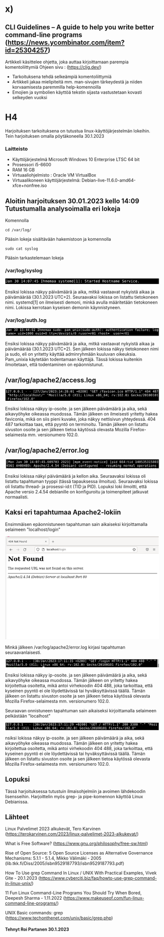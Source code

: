 # x)

 
 
 
 
## 	CLI Guidelines – A guide to help you write better command-line programs (https://news.ycombinator.com/item?id=25304257)

  Artikkeli käsittelee ohjetta, joka auttaa kirjoittamaan parempia komentoliittymiä Ohjeen sivu : (https://clig.dev/)
 
* Tarkoituksena tehdä selkeämpiä komentoliittymiä
* Artikkeli jakaa mielipiteitä mm. man-sivujen tärkeydestä ja niiden korvaamisesta paremmilla help-komennoilla
* Emojien ja symbolien käyttöä tekstin sijasta vastustetaan kovasti selkeyden vuoksi


 # H4
 Harjoituksen tarkoituksena on tutustua linux-käyttöjärjestelmän lokeihin. Tein harjoituksen omalla pöytäkoneella 30.1.2023
 

 
 
### Laitteisto
 
* Käyttöjärjestelmä	Microsoft Windows 10 Enterprise LTSC 64 bit
* Prosessori i5-6600
* RAM 16 GB
* Virtuaaliohjelmisto : Oracle VM VirtualBox
* Virtuaalikoneen käyttöjärjestelmä: Debian-live-11.6.0-amd64-xfce+nonfree.iso





## Aloitin harjoituksen 30.01.2023 kello 14:09 Tutustumalla analysoimalla eri lokeja

Komennolla

    cd /var/log/
    
 Pääsin lokeja sisältävään hakemistoon ja komennolla 
 
    sudo cat syslog
    
    
 Pääsin tarkastelemaan lokeja



### /var/log/syslog 

 ![Add file: Upload](/ss/syslog.PNG)
 
Ensiksi lokissa näkyy päivämäärä ja aika, mitkä vastaavat nykyistä aikaa ja päivämäärää (30.1.2023 UTC+2). Seuraavaksi lokissa on listattu tietokoneen nimi. systemd[1] on ilmeisesti demoni, minkä avulla määritetään tietokoneen nimi. Lokissa kerrotaan kyseisen demonin käynnistyneen.
 
  

### /var/log/auth.log
  
![Add file: Upload](/ss/authlog.PNG) 

Ensiksi lokissa näkyy päivämäärä ja aika, mitkä vastaavat nykyistä aikaa ja päivämäärää (30.1.2023 UTC+2). Sen jälkeen lokissa näkyy tietokoneen nimi ja sudo, eli on yritetty käyttää adminryhmään kuuluvan oikeuksia. Pam_unixia käytetään todentamaan käyttäjä. Tässä lokissa kuitenkin ilmoitetaan, että todentaminen on epäonnistunut.
 

 ## /var/log/apache2/access.log
 
  
  ![Add file: Upload](/ss/apacheacces.PNG)
  
Ensiksi lokissa näkyy ip-osoite. ja sen jälkeen päivämäärä ja aika, sekä aikavyöhyke oikeassa muodossa. Tämän jälkeen on ilmeisesti yritetty hakea faviconia, mikä on siis pieni kuvake, joka näkyy nettisivun yhteydessä. 404 487 tarkoittaa taas, että pyyntö on terminoitu. Tämän jälkeen on listattu sivuston osoite ja sen jälkeen tietoa käytössä olevasta Mozilla Firefox-selaimesta mm. versionumero 102.0.
  


## /var/log/apache2/error.log

![Add file: Upload](/ss/apacheerror.PNG)

Ensiksi lokissa näkyi päivämäärä ja kellon aika. Seuraavaksi lokissa oli listattu tapahtuman tyyppi (tässä tapauksessa ilmoitus). Seuraavaksi lokissa oli listattu thread- ja prosessi-id:t (TID ja PID). Lopuksi loki ilmoitti, että Apache versio 2.4.54 debianille on konfiguroitu ja toimenpiteet jatkuvat normaalisti.


## Kaksi eri tapahtumaa Apache2-lokiin

Ensimmäisen epäonnistuneen tapahtuman sain aikaiseksi kirjoittamalla selaimeen "localhost/login"

![Add file: Upload](/ss/apafail.PNG)

Minkä jälkeen /var/log/apache2/error.log kirjasi tapahtuman seuraavanlaisesti.

![Add file: Upload](/ss/omaerror.PNG)


Ensiksi lokissa näkyy ip-osoite. ja sen jälkeen päivämäärä ja aika, sekä aikavyöhyke oikeassa muodossa. Tämän jälkeen on yritetty hakea kirjoitettua osoitetta, mikä antoi virhekoodin 404 488, joka tarkoittaa, että kyseinen pyyntö ei ole löydettävissä tai hyväksyttävissä täällä. Tämän jälkeen on listattu sivuston osoite ja sen jälkeen tietoa käytössä olevasta Mozilla Firefox-selaimesta mm. versionumero 102.0.

Seuraavan onnistuneen tapahtuman sain aikaiseksi kirjoittamalla selaimeen pelkästään "localhost"

![Add file: Upload](/ss/omaok.PNG)

nsiksi lokissa näkyy ip-osoite. ja sen jälkeen päivämäärä ja aika, sekä aikavyöhyke oikeassa muodossa. Tämän jälkeen on yritetty hakea kirjoitettua osoitetta, mikä antoi virhekoodin 404 488, joka tarkoittaa, että kyseinen pyyntö ei ole löydettävissä tai hyväksyttävissä täällä. Tämän jälkeen on listattu sivuston osoite ja sen jälkeen tietoa käytössä olevasta Mozilla Firefox-selaimesta mm. versionumero 102.0.


 ## Lopuksi 
 
 Tässä harjoituksessa tutustuin ilmaisohjelmiin ja avoimen lähdekoodin lisensseihin. Harjoittelin myös grep- ja pipe-komennon käyttöä Linux Debianissa.
 
## Lähteet

Linux Palvelimet 2023 alkukevät, Tero Karvinen (https://terokarvinen.com/2023/linux-palvelimet-2023-alkukevat/)

What is Free Software? (https://www.gnu.org/philosophy/free-sw.html)

Rise of Open Source: 5 Open Source Licenses as Alternative Governance Mechanisms: 5.1.1 - 5.1.4, Mikko Välimäki - 2005 (lib.tkk.fi/Diss/2005/isbn9529187793/isbn9529187793.pdf)

How To Use grep Command In Linux / UNIX With Practical Examples,  Vivek Gite - 20.1.2023 (https://www.cyberciti.biz/faq/howto-use-grep-command-in-linux-unix/)

11 Fun Linux Command-Line Programs You Should Try When Bored, Deepesh Sharma - 1.11.2022 (https://www.makeuseof.com/fun-linux-command-line-programs/)

UNIX Basic commands: grep (https://www.techonthenet.com/unix/basic/grep.php)



#### Tehnyt Roi Partanen 30.1.2023
